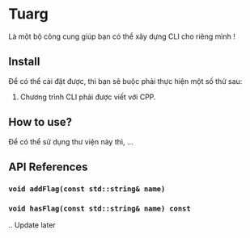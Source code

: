 # Tuarg

Là một bộ công cung giúp bạn có thể xây dựng CLI cho riêng mình !

## Install

Để có thể cài đặt được, thì bạn sẽ buộc phải thực hiện một số thứ sau:

1. Chương trình CLI phải được viết với CPP.

## How to use?

Để có thể sử dụng thư viện này thì, ...

## API References

### `void addFlag(const std::string& name)`

### `void hasFlag(const std::string& name) const`

.. Update later
